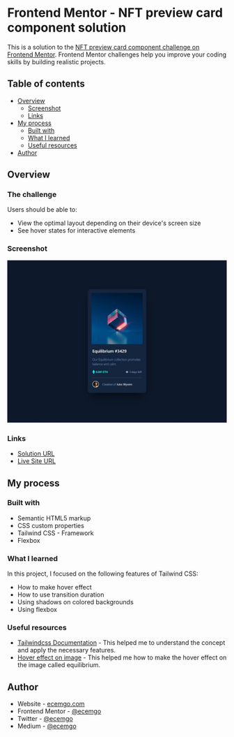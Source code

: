 # Frontend Mentor - NFT preview card component solution

This is a solution to the [NFT preview card component challenge on Frontend Mentor](https://www.frontendmentor.io/challenges/nft-preview-card-component-SbdUL_w0U). Frontend Mentor challenges help you improve your coding skills by building realistic projects.

## Table of contents

- [Overview](#overview)
  - [Screenshot](#screenshot)
  - [Links](#links)
- [My process](#my-process)
  - [Built with](#built-with)
  - [What I learned](#what-i-learned)
  - [Useful resources](#useful-resources)
- [Author](#author)

## Overview

### The challenge

Users should be able to:

- View the optimal layout depending on their device's screen size
- See hover states for interactive elements

### Screenshot

![](./public/images/nft.jpg)

### Links

- [Solution URL](https://github.com/ecemgo/frontend-mentor-challenges/tree/main/nft-preview-card)
- [Live Site URL](https://ecemgo-nft-preview-card.netlify.app/)

## My process

### Built with

- Semantic HTML5 markup
- CSS custom properties
- Tailwind CSS - Framework
- Flexbox

### What I learned

In this project, I focused on the following features of Tailwind CSS:

- How to make hover effect
- How to use transition duration
- Using shadows on colored backgrounds
- Using flexbox

### Useful resources

- [Tailwindcss Documentation](https://tailwindcss.com/docs/installation) - This helped me to understand the concept and apply the necessary features.
- [Hover effect on image](https://tailwind-elements.com/docs/standard/components/hover-effects/) - This helped me how to make the hover effect on the image called equilibrium.

## Author

- Website - [ecemgo.com](https://www.ecemgo.com/)
- Frontend Mentor - [@ecemgo](https://www.frontendmentor.io/profile/ecemgo)
- Twitter - [@ecemgo](https://twitter.com/ecemgo)
- Medium - [@ecemgo](https://medium.com/@ecemgo)
